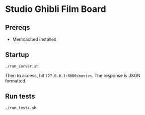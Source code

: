 # Studio Ghibli Film Board

## Prereqs

* Memcached installed

## Startup

```
./run_server.sh
```

Then to access, hit `127.0.0.1:8000/movies`. The response is JSON formatted.

## Run tests

```
./run_tests.sh
```